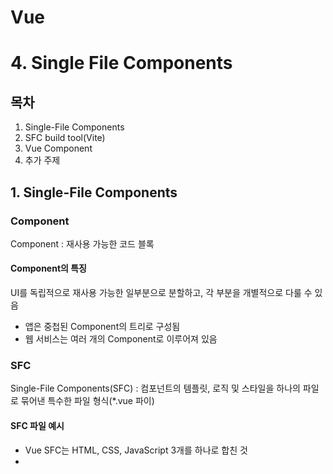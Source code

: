 # Vue
# 4. Single File Components

## 목차
1. Single-File Components
2. SFC build tool(Vite)
3. Vue Component
4. 추가 주제

## 1. Single-File Components
### Component
Component : 재사용 가능한 코드 블록
#### Component의 특징
UI를 독립적으로 재사용 가능한 일부분으로 분할하고, 각 부분을 개별적으로 다룰 수 있음
- 앱은 중첩된 Component의 트리로 구성됨
- 웹 서비스는 여러 개의 Component로 이루어져 있음
### SFC
Single-File Components(SFC) : 컴포넌트의 템플릿, 로직 및 스타일을 하나의 파일로 묶어낸 특수한 파일 형식(*.vue 파이)
#### SFC 파일 예시
- Vue SFC는 HTML, CSS, JavaScript 3개를 하나로 합친 것
- <template>, <script>, <style> 블록은 하나의 파일에서 컴포넌트의 뷰, 로직 및 스타일을 캡슐화하고 배치
#### SFC 문법
- 각 *.vue 파일은 세 가지 유형의 세 최상위 언어 블록
- <template>, <script>, <style>으로 구성
- 언어 블록 작성 순서는 template -> script -> style 순서로 작성 권장
1. template
- 각 *.vue 파일은 최상위 <template> 블록을 하나만 포함할 수 있음
2. script setup
- 각 *.vue 파일은 하나의 <script setup> 블록만 포함할 수 있음(일반 <script> 제외)
- 컴포넌트의 setup()함수로 사용되며, 컴포넌트의 각 인스턴스에 대해 실행
3. style scoped
- *.vue 파일에는 여러 <style> 태그가 포함될 수 있음
- scoped가 지정될 경우, CSS는 현재 컴포넌트에만 적용(지역)

```javascript
<template>
    <div class="greeting">{{ msg }}</div>
</template>

<script setup>
    import { ref } from 'vue'
    comst msg = ref('Hello World')
</script>

<style scoped>
    .greeting {
        color: red;
    }
</style>
```
## 2. SFC build tool(Vite)
### Vite
Vite : 프론트 엔드 개발 도구
- 빠른 개발 환경을 위한 빌드 도구와 개발 서버를 제공
#### Vite 튜토리얼 
```javascript
// 1. vite 프로젝트 생성
// git bash
$ npm create vue@latest

// 2. 프로젝트 설정 관련 절차 진행
// Project name: ... vue-project
// Add TypeScrip? ... No 
// Add JSX Support? ... No

// 3. Vue 프로젝트 서버 실행
$ npm run dev
```
### NPM
Node Package Manager(NPM) : Node.js의 기본 패키지 관리자
- Chrome의 V8 JavaScript 엔진을 기반으로 하는 Server-Side 실행 환경
- NPM을 활용해 수많은 오픈 소스 패키지와 라이브러리를 제공하여 개발자들이 손쉽게 코드를 공유하고 재사용할 수 있게 함
### Vite 프로젝트의 구조
1. node_models : Node.js 프로젝트에서 사용되는 외부 패키지들이 저장되는 디렉토리
- 프로젝트의 의존성 모듈을 저장하고 관리하는 공간
- 프로젝트가 실행될 때 필요한 라이브러리와 패키지들을 포함
- .gitignore에 작성됨
2. package-lock.json
- 패키지들의 실제 설치 버전, 의존성 관계, 하위 패키지 등을 포함하여 패키지 설치에 필요한 모든 정보를 포함
- 패키지들의 정확한 버전을 보장하여, 여러 개발자가 협업하거나 서버 환경에서 일관성 있는 의존성을 유지하는 데 도움을 줌
- npm install 명령을 통해 패키지를 설치할 때, 명시된 버전과 의존성을 기반으로 설치
3. package.json
- 프로젝트의 메타 정보와 의존성 패키지 목록을 포함
- 프로젝트의 이름, 버전, 작성자, 라이선스 등과 같은 메타 정보를 정의
- package-lock.json과 함께 프로젝트의 의존성을 관리하고, 버전 충돌 및 일관성을 유지하는 역할
4. public
- 주로 다음 정적파일을 위치시키는 디렉토리
    - 소스코드에서 참조되지 않는 
    - 항상 같은 이름을 가지는
    - import 할 필요가 없는
- 항상 root 절대 경로를 사용하여 참조
    - public/icom.png는 소스 코드에서 /icon.png로 참조 가능
5. src
- 프로젝트의 주요 소스 코드를 포함하는 디렉토리
- 컴포넌트, 스타일, 라우팅 등 프로젝트의 핵심 코드를 관리
    - 5-1. src/assets : 프로젝트 내에서 사용되는 자원 관리(이미지, 폰트, 스타일 시트 등)
        - 컴포넌트 자체에서 참조되는 내부 파일을 저장하는 데 사용
        - 컴포넌트가 아닌 곳에서는 public 디렉토리에 위치한 파일을 사용
    - 5-2. src/components : Vue의 컴포넌트들을 작성하는 곳
    - 5-3. src/App.vue : Vue 앱의 최상위 Root 컴포넌트
        - 다른 하위 컴포넌트들을 포함
        - 애플리케이션 전체의 레이아웃과 공통 요소 정의
    - 5-4. src/main.js : Vue 인스턴스를 생성하고, 애플리케이션을 초기화하는 역할
        - 필요한 라이브러리를 import하고, 전역 설정 수행
6. index.html
- Vue 앱의 기본 HTML 파일
- 앱의 진입점(entry point)
- Root 컴포넌트인 App.vue가 해당 페이지에 마운트 됨(mount)
- 필요한 스타일 시트, 스크립트 등의 외부 리소스를 로드 할 수 있음(ex. bootstrap CDN)
### 모듈과 번들러
#### Module
Module : 프로그램을 구성하는 독립적인 코드 블록(*.js 파일)
- 개발하는 애플리케이션의 크기가 커지고 복잡해지면서, 파일 하나에 모든 기능을 담기가 어려워짐
- 자연스럽게 파일을 여러 개로 분리하여 관리하게 되었고, 이 때 분리된 파일 각각이 모듈이다
    - 즉, js 파일 하나 = 하나의 모듈
#### Bundler
Bundler : 여러 모듈과 파일을 하나(혹은 여러 개)의 번들로 묶어 최적화하여 애플리케이션에서 사용할 수 있게 만들어주는 도구
- 모듈의 수가 많아지고, 라이브러리 혹은 모듈 간의 의존성이 깊어지면서, 특정 위치에서 발생한 문제가 어떠한 모듈 간의 문제인지 파악하기 어려워짐
- 이러한 모듈의 의존성 문제를 해결하기 위한 도구 : Bundler
##### Bundler의 역할 : Bundling
1. 의존성 관리, 코드 최적화, 리소스 관리
2. Vite는 Rollup이라는 Bundler를 사용 : 개발자가 별도로 기타 환경설정에 신경 쓰지 않도록 모두 설정해두고 있음
## 3. Vue Component
### Component 활용
0. 사전 준비
- 초기에 생성된 컴포넌트 중, App.vue를 제외하고 모두 삭제
- App.vue 코드 초기화
```vue
<!-- App.vue -->
<template>
    <h1>App.vue</h1>
</template>

<script setup>
</script>
```
1. 컴포넌트 파일 생성
- Mycomponent.vue 생성
- 생성한 컴포넌트 파일을 App.vue에 등록
```vue
<!-- MyComponent.vue 생성 -->
<template>
    <div>
        <h2>MyComponent</h2>
    </div>
</template>

<script setup>
</script>
```
2. 컴포넌트 등록(import)
- App 컴포넌트에 MyComponent 등록
```vue
<!-- 생성한 MyComponent를 App 컴포넌트에 등록 -->
<!-- App.vue -->
<template>
    <h1>App.vue</h1>
    <!-- import한 MyComponent 활용 -->
    <MyComponent />
</template>

<script setup>
    // App(부모) - MyComponent(자식) 관계 형성
    // import MyComponent from './components/Mycomponent.vue' 
    import MyComponent from '@/components/Mycomponent.vue'
</script>
```

## 4. 추가 주제
### Virtual DOM
Virtual DOM : 가상의 DOM을 메모리에 저장하고, 실제 DOM과 동기화하는 프로그래밍 개념
- 실제 DOM과의 변경 사항 비교를 통해 변경된 부분만 실제 DOM에 적용하는 방식
- 웹 애플리케이션의 성능을 향상시키기 위한 Vue의 내부 렌더링 기술
#### Virtual DOM 패턴의 장점
1. 효율성
- 실제 DOM 조작을 최소화하고, 변경된 부분만 업데이트하여 성능 향상
2. 반응성 
- 데이터의 변경을 감지하고, Virtual DOM을 효율적으로 갱신하여 UI를 자동으로 업데이트
3. 추상화
- 개발자는 실제 DOM 조작을 Vue에게 맡기고 컴포넌트와 템플릿을 활용하는 추상화된 프로그래밍 방식으로 원하는 UI 구조를 구성하고 관리할 수 있음
#### Virtual DOM 주의사항
1. 실제 DOM에 접근하지 말 것
- JS에서 사용하는 DOM 접근 관련 메서드(querySelector, createElement, addEventListener 등) 사용 금지
- 대신 Vue의 ref와 Lifecycle Hooks 함수를 사용하여 간접적으로 접근하여 조작할 것
- 직접 DOM 엘리먼트에 접근해야 하는 경우 : ref 속성을 사용하여 특정 DOM 엘리먼트에 직접 참조
```vue
<template>
    <input ref="input">
</template>

<script setup>
import { ref, onMounted } from 'vue'

// 변수명은 템플릿의 ref값과 반드시 일치시키기
const input = ref(null)

onMounted(() => {
    console.log(input.value) // <input> 출력
})
</script>
```
### Composition API & Option API
두 가지의 API 스타일 존재
#### Composition API
Composition API : import해서 가져온 API 함수들을 사용하여 컴포넌트의 로직 정의
- Vue3에서의 권장 방식
- 규모가 있는 앱의 전체를 구축하려는 경우, Composition API + SFC 사용
#### Option API
Option API : data, methods, mounted 등의 객체를 사용하여 컴포넌트의 로직을 정의
- Vue2에서의 작성 방식
- 빌드 도구를 사용하지 않거나 복잡성이 낮은 프로젝트에서 사용하려는 경우, Option API 활용

### 참고
#### Scaffolding
스캐폴딩 : 새로운 프로젝트나 모듈을 시작하기 위해 초기 구조와 기본 코드를 자동으로 생성하는 과정
- 개발자들이 프로젝트를 시작하는 데 도움을 주는 틀이나 기반을 제공하는 작업
- 초기 설정, 폴더 구조, 파일 템플릿, 기본 코드 등을 자동으로 생성하여 개발자가 시작할 때 시간과 노력을 절약하고 일관된 구조를 유지할 수 있도록 도와줌
#### SFC의 CSS 기능 - scoped
scoped : 부모 컴포넌트의 스타일이 자식 컴포넌트로 유출되지 않도록 돕는 기능
- 단, 자식 컴포넌트의 최상위 요소(root element)는 부모와 자식의 CSS 모두의 영향을 받음
- 부모가 레이아웃 목적으로 자식 컴포넌트 최상위 요소의 스타일을 지정할 수 있도록 의도적으로 설계된 것
- 모든 컴포넌트에서는 최상된 HTML 요소가 작성되는 거싱 권장
